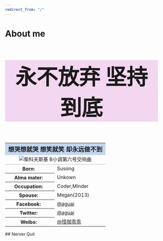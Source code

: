 ```yaml
---
redirect_from: "/"
---
```

# About me

<p style="text-align:center;font-size:500%;font-weight:bold;background-color:#F3D6EF;">永不放弃 坚持到底</p>
<table class="infobox" style="width:22em;width:25.5em;border-spacing:2px;">
<tr><th colspan="2" style="text-align:center;font-size:125%;font-weight:bold;background-color:#C3D6EF;">想哭想就哭 想笑就笑 却永远做不到</th></tr>
<tr><td colspan="2" style="text-align:center;border-bottom: 1px solid #aaa; line-height: 1.5em">
<img alt="柴科夫斯基 B小调第六号交响曲" src="http://p1.img.cctvpic.com/fmspic/cc/image/24131/24131.jpg">
</td></tr>
<tr><th scope="row" style="padding-right: 1em">Born:</th><td>Susong</td></tr>
<tr><th scope="row" style="padding-right: 1em">Alma mater:</th><td>Unkown</td></tr>
<tr><th scope="row" style="padding-right: 1em">Occupation:</th><td>Coder,Minder</td></tr>
<tr><th scope="row" style="padding-right: 1em">Spouse:</th><td>Megan(2013)</td></tr>
<tr><th scope="row" style="padding-right: 1em">Facebook:</th><td><a href="">@aguai</a></td></tr>
<tr><th scope="row" style="padding-right: 1em">Twitter:</th><td><a href="">@aguai</a></td></tr>
<tr><th scope="row" style="padding-right: 1em">Weibo:</th><td><a href="https://weibo.com/u/2230652295">@怪咖乖乖</a></td></tr>
</table>
## Nerver Quit

